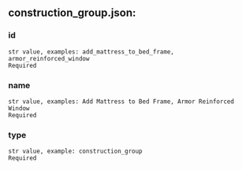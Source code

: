
## construction_group.json:

### id 
 ```
 str value, examples: add_mattress_to_bed_frame, armor_reinforced_window
 Required 
```

 ### name 

 ```
 str value, examples: Add Mattress to Bed Frame, Armor Reinforced Window
 Required 
```


 ### type 

 ```
 str value, example: construction_group
 Required 
```


